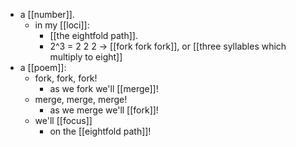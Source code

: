 - a [[number]].
  - in my [[loci]]:
    - [[the eightfold path]].
    - 2^3 = 2 2 2 -> [[fork fork fork]], or [[three syllables which multiply to eight]]
- a [[poem]]:
  - fork, fork, fork!
    - as we fork we'll [[merge]]!
  - merge, merge, merge!
    - as we merge we'll [[fork]]!
  - we'll [[focus]]
    - on the [[eightfold path]]!
